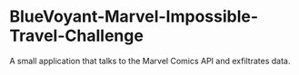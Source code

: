 # BlueVoyant-Marvel-Impossible-Travel-Challenge
A small application that talks to the Marvel Comics API and exfiltrates data.
